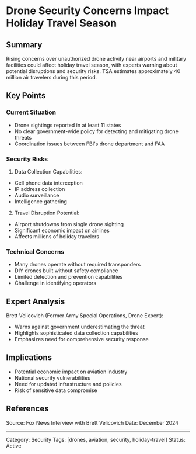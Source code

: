 # Drone Security Concerns Impact Holiday Travel Season

## Summary
Rising concerns over unauthorized drone activity near airports and military facilities could affect holiday travel season, with experts warning about potential disruptions and security risks. TSA estimates approximately 40 million air travelers during this period.

## Key Points

### Current Situation
- Drone sightings reported in at least 11 states
- No clear government-wide policy for detecting and mitigating drone threats
- Coordination issues between FBI's drone department and FAA

### Security Risks
1. Data Collection Capabilities:
- Cell phone data interception
- IP address collection
- Audio surveillance
- Intelligence gathering

2. Travel Disruption Potential:
- Airport shutdowns from single drone sighting
- Significant economic impact on airlines
- Affects millions of holiday travelers

### Technical Concerns
- Many drones operate without required transponders
- DIY drones built without safety compliance
- Limited detection and prevention capabilities
- Challenge in identifying operators

## Expert Analysis
Brett Velicovich (Former Army Special Operations, Drone Expert):
- Warns against government underestimating the threat
- Highlights sophisticated data collection capabilities
- Emphasizes need for comprehensive security response

## Implications
- Potential economic impact on aviation industry
- National security vulnerabilities
- Need for updated infrastructure and policies
- Risk of sensitive data compromise

## References
Source: Fox News Interview with Brett Velicovich
Date: December 2024

---
Category: Security
Tags: [drones, aviation, security, holiday-travel]
Status: Active
